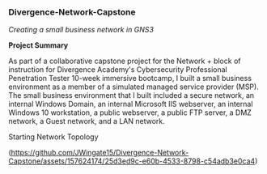 ### Divergence-Network-Capstone
*Creating a small business network in GNS3*

**Project Summary** 

As part of a collaborative capstone project for the Network + block of instruction for Divergence Academy's Cybersecurity Professional Penetration Tester 10-week immersive bootcamp, I built a small business environment as a member of a simulated managed service provider (MSP). The small business environment that I built included a secure network, an internal Windows Domain, an internal Microsoft IIS webserver, an internal Windows 10 workstation, a public webserver, a public FTP server, a DMZ network, a Guest network, and a LAN network. 


Starting Network Topology

(https://github.com/JWingate15/Divergence-Network-Capstone/assets/157624174/25d3ed9c-e60b-4533-8798-c54adb3e0ca4)
